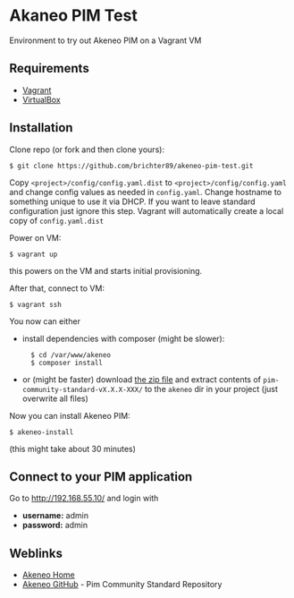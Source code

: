 Akaneo PIM Test
===============

Environment to try out Akeneo PIM on a Vagrant VM



## Requirements
- [Vagrant](http://vagrantup.com/)
- [VirtualBox](https://virtualbox.org/)



## Installation
Clone repo (or fork and then clone yours):

    $ git clone https://github.com/brichter89/akeneo-pim-test.git

Copy `<project>/config/config.yaml.dist` to `<project>/config/config.yaml` and change config values as needed in `config.yaml`. Change hostname to something unique to use it via DHCP. If you want to leave standard configuration just ignore this step. Vagrant will automatically create a local copy of `config.yaml.dist`

Power on VM:

    $ vagrant up

this powers on the VM and starts initial provisioning.

After that, connect to VM:

    $ vagrant ssh

You now can either

- install dependencies with composer (might be slower):

        $ cd /var/www/akeneo
        $ composer install

- or (might be faster) download [the zip file](http://www.akeneo.com/download/) and extract contents of `pim-community-standard-vX.X.X-XXX/` to the `akeneo` dir in your project (just overwrite all files)

Now you can install Akeneo PIM:

    $ akeneo-install

(this might take about 30 minutes)



## Connect to your PIM application
Go to http://192.168.55.10/ and login with

- **username:** admin
- **password:** admin



## Weblinks
- [Akeneo Home](http://akeneo.com/)
- [Akeneo GitHub](https://github.com/akeneo/pim-community-standard) - Pim Community Standard Repository
